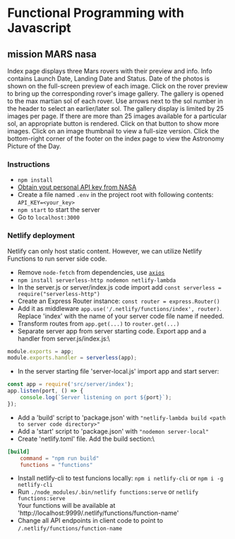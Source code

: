 # Functional Programming with Javascript

## mission MARS nasa

Index page displays three Mars rovers with their preview and info.
Info contains Launch Date, Landing Date and Status.
Date of the photos is shown on the full-screen preview of each image.
Click on the rover preview to bring up the corresponding rover's image gallery.
The gallery is opened to the max martian sol of each rover.
Use arrows next to the sol number in the header to select an earlier/later sol.
The gallery display is limited by 25 images per page. If there are more than 25
images available for a particular sol, an appropriate button is rendered.
Click on that button to show more images. Click on an image thumbnail
to view a full-size version.
Click the bottom-right corner of the footer on the index page to view the Astronomy Picture of the Day.

### Instructions

-   `npm install`
-   [Obtain yout personal API key from NASA](https://api.nasa.gov/#browseAPI)
-   Create a file named `.env` in the project root with following contents: `API_KEY=<your_key>`
-   `npm start` to start the server
-   Go to `localhost:3000`

### Netlify deployment

Netlify can only host static content. However, we can utilize Netlify Functions to run server side code.

-   Remove `node-fetch` from dependencies, use [`axios`](https://www.npmjs.com/package/axios)
-   `npm install serverless-http nodemon netlify-lambda`
-   In the server.js or server/index.js code import add `const serverless = require("serverless-http")`
-   Create an Express Router instance: `const router = express.Router()`
-   Add it as middleware `app.use('/.netlify/functions/index', router)`. Replace 'index' with the name of your server code file name if needed.
-   Transform routes from `app.get(...)` to `router.get(...)`
-   Separate server app from server starting code. Export app and a handler from server.js/index.js:\

```js
module.exports = app;
module.exports.handler = serverless(app);
```

-   In the server starting file 'server-local.js' import app and start server:

```js
const app = require('src/server/index');
app.listen(port, () => {
    console.log(`Server listening on port ${port}`);
});
```

-   Add a 'build' script to 'package.json' with `"netlify-lambda build <path to server code directory>"`
-   Add a 'start' script to 'package.json' with `"nodemon server-local"`
-   Create 'netlify.toml' file. Add the build section:\

```toml
[build]
    command = "npm run build"
    functions = "functions"
```
- Install netlify-cli to test funcions locally: `npm i netlify-cli` or `npm i -g netlify-cli`
- Run `./node_modules/.bin/netlify functions:serve` or `netlify functions:serve`\
Your functions will be available at 'http://localhost:9999/.netlify/functions/function-name'
-   Change all API endpoints in client code to point to `/.netlify/functions/function-name`
